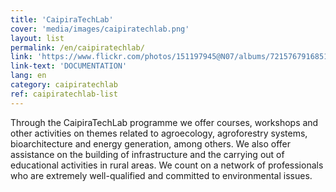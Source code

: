 ```yaml
---
title: 'CaipiraTechLab'
cover: 'media/images/caipiratechlab.png'
layout: list
permalink: /en/caipiratechlab/
link: 'https://www.flickr.com/photos/151197945@N07/albums/72157679168514796'
link-text: 'DOCUMENTATION'
lang: en
category: caipiratechlab
ref: caipiratechlab-list
---
```

Through the CaipiraTechLab programme we offer courses, workshops and other activities on themes related to agroecology, agroforestry systems, bioarchitecture and energy generation, among others. We also offer assistance on the building of infrastructure and the carrying out of educational activities in rural areas. We count on a network of professionals who are extremely well-qualified and committed to environmental issues.
